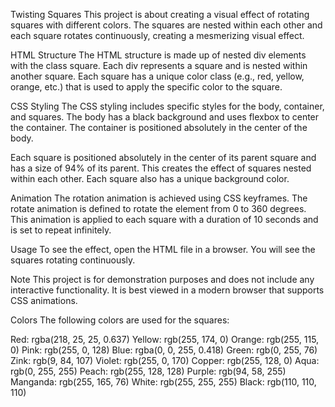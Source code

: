 

Twisting Squares
This project is about creating a visual effect of rotating squares with different colors. The squares are nested within each other and each square rotates continuously, creating a mesmerizing visual effect.

HTML Structure
The HTML structure is made up of nested div elements with the class square. Each div represents a square and is nested within another square. Each square has a unique color class (e.g., red, yellow, orange, etc.) that is used to apply the specific color to the square.

CSS Styling
The CSS styling includes specific styles for the body, container, and squares. The body has a black background and uses flexbox to center the container. The container is positioned absolutely in the center of the body.

Each square is positioned absolutely in the center of its parent square and has a size of 94% of its parent. This creates the effect of squares nested within each other. Each square also has a unique background color.

Animation
The rotation animation is achieved using CSS keyframes. The rotate animation is defined to rotate the element from 0 to 360 degrees. This animation is applied to each square with a duration of 10 seconds and is set to repeat infinitely.

Usage
To see the effect, open the HTML file in a browser. You will see the squares rotating continuously.

Note
This project is for demonstration purposes and does not include any interactive functionality. It is best viewed in a modern browser that supports CSS animations.

Colors
The following colors are used for the squares:

Red: rgba(218, 25, 25, 0.637)
Yellow: rgb(255, 174, 0)
Orange: rgb(255, 115, 0)
Pink: rgb(255, 0, 128)
Blue: rgba(0, 0, 255, 0.418)
Green: rgb(0, 255, 76)
Zink: rgb(9, 84, 107)
Violet: rgb(255, 0, 170)
Copper: rgb(255, 128, 0)
Aqua: rgb(0, 255, 255)
Peach: rgb(255, 128, 128)
Purple: rgb(94, 58, 255)
Manganda: rgb(255, 165, 76)
White: rgb(255, 255, 255)
Black: rgb(110, 110, 110)
